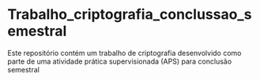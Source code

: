 # Trabalho_criptografia_conclussao_semestral
Este repositório contém um trabalho de criptografia desenvolvido como parte de uma atividade prática supervisionada (APS) para conclusão semestral
